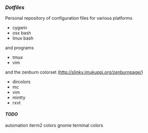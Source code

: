 ### *Dotfiles*

Personal repository of configuration files for various platforms

- cygwin
- osx bash
- linux bash

and programs

- tmux
- vim

and the zenburn colorset (http://slinky.imukuppi.org/zenburnpage/)
- dircolors
- mc
- vim
- mintty
- rxvt


#### *TODO*

automation
iterm2 colors
gnome terminal colors

